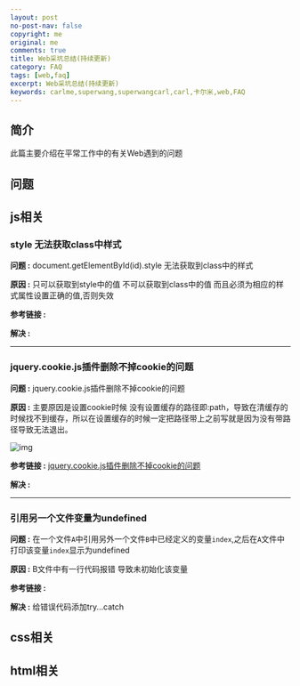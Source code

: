 ```yaml
---
layout: post
no-post-nav: false 
copyright: me
original: me
comments: true
title: Web采坑总结(持续更新)
category: FAQ
tags: [web,faq]
excerpt: Web采坑总结(持续更新)
keywords: carlme,superwang,superwangcarl,carl,卡尔米,web,FAQ
---
```


## 简介

此篇主要介绍在平常工作中的有关Web遇到的问题

## 问题

## js相关

### style 无法获取class中样式

**问题 :** document.getElementById(id).style 无法获取到class中的样式

**原因 :** 只可以获取到style中的值 不可以获取到class中的值 而且必须为相应的样式属性设置正确的值,否则失效

**参考链接 :** 

**解决 :** 

***

### jquery.cookie.js插件删除不掉cookie的问题

**问题 :** jquery.cookie.js插件删除不掉cookie的问题

**原因 :** 主要原因是设置cookie时候 没有设置缓存的路径即:path，导致在清缓存的时候找不到缓存，所以在设置缓存的时候一定把路径带上之前写就是因为没有带路径导致无法退出。

![img]({{site.cdn}}/assets/images/blog/2019/20190625230437.png)

**参考链接 :** [jquery.cookie.js插件删除不掉cookie的问题](https://www.cnblogs.com/wangmaoling/p/7745005.html)

**解决 :** 

***

### 引用另一个文件变量为undefined

**问题 :** 在一个文件`A`中引用另外一个文件`B`中已经定义的变量`index`,之后在`A`文件中打印该变量`index`显示为undefined

**原因 :**  B文件中有一行代码报错  导致未初始化该变量

**参考链接 :** 

**解决 :**  给错误代码添加try...catch

## css相关

## html相关